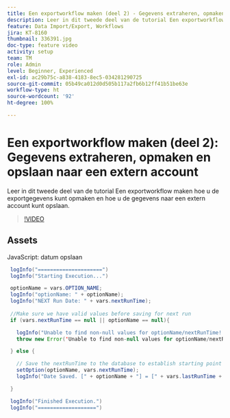 ```yaml
---
title: Een exportworkflow maken (deel 2) - Gegevens extraheren, opmaken en opslaan naar een extern account
description: Leer in dit tweede deel van de tutorial Een exportworkflow maken hoe u de exportgegevens kunt opmaken en hoe u de gegevens naar een extern account kunt opslaan.
feature: Data Import/Export, Workflows
jira: KT-8160
thumbnail: 336391.jpg
doc-type: feature video
activity: setup
team: TM
role: Admin
level: Beginner, Experienced
exl-id: ac29b75c-a838-4183-8ec5-034281290725
source-git-commit: 05b49ca012d0d505b117a2fb6b12ff41b51be63e
workflow-type: ht
source-wordcount: '92'
ht-degree: 100%

---
```


# Een exportworkflow maken (deel 2): Gegevens extraheren, opmaken en opslaan naar een extern account

Leer in dit tweede deel van de tutorial Een exportworkflow maken hoe u de exportgegevens kunt opmaken en hoe u de gegevens naar een extern account kunt opslaan.

>[!VIDEO](https://video.tv.adobe.com/v/336391?quality=12&learn=on)

## Assets

JavaScript: datum opslaan

```java
 logInfo("=====================")
 logInfo("Starting Execution...")

 optionName = vars.OPTION_NAME;
 logInfo("optionName: " + optionName);
 logInfo("NEXT Run Date: " + vars.nextRunTime);
 
 //Make sure we have valid values before saving for next run
 if (vars.nextRunTime == null || optionName == null){

   logInfo("Unable to find non-null values for optionName/nextRunTime! Throwing Error.")
   throw new Error('Unable to find non-null values for optionName/nextRunTime!  Ending Execution.');

 } else {

   // Save the nextRunTime to the database to establish starting point for next run.
   setOption(optionName, vars.nextRunTime);
   logInfo("Date Saved. [" + optionName + "] = [" + vars.lastRunTime + "]")

 }

 logInfo("Finished Execution.") 
 logInfo("===================")
```
